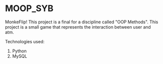 # MOOP_SYB
MonkeFlip! 
This project is a final for a discipline called "OOP Methods". 
This project is a small game that represents the interaction between user and atm. 

Technologies used:
1. Python
2. MySQL

